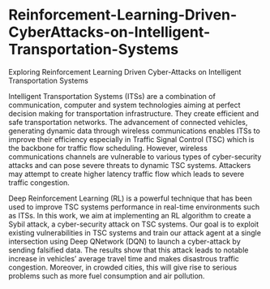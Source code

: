 # Reinforcement-Learning-Driven-CyberAttacks-on-Intelligent-Transportation-Systems
Exploring Reinforcement Learning Driven Cyber-Attacks on Intelligent Transportation Systems

Intelligent Transportation Systems (ITSs) are a combination of communication, computer and system technologies aiming at perfect decision making for transportation infrastructure. They create efficient and safe transportation networks. The advancement of connected vehicles, generating dynamic data through wireless communications enables ITSs to improve their efficiency especially in Traffic Signal Control (TSC) which is the backbone for traffic flow scheduling. However, wireless communications channels are vulnerable to various types of cyber-security attacks and can pose severe threats to dynamic TSC systems. Attackers may attempt to create higher latency traffic flow which leads to severe traffic congestion.

Deep Reinforcement Learning (RL) is a powerful technique that has been used to improve TSC systems performance in real-time environments such as ITSs. In this work, we aim at implementing an RL algorithm to create a Sybil attack, a cyber-security attack on TSC systems. Our goal is to exploit existing vulnerabilities in TSC systems and train our attack agent at a single intersection using Deep QNetwork (DQN) to launch a cyber-attack by sending falsified data. The results show that this attack leads to notable increase in vehicles’ average travel time and makes disastrous traffic congestion. Moreover, in crowded cities, this will give rise to serious problems such as more fuel consumption and air pollution.
